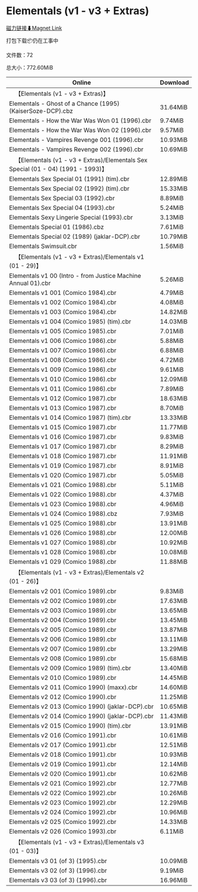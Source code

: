 # Elementals (v1 - v3 + Extras)

[磁力链接⬇Magnet Link](magnet:?xt=urn:btih:584449100b1dc5fa2d6033070e278a0323e16da2&dn=Elementals%20%28v1%20-%20v3%20%2B%20Extras%29)

打包下载📦仍在工事中

文件数：72

总大小：772.60MiB

Online | Download
--- | ---
&emsp;【Elementals (v1 - v3 + Extras)】 | 
Elementals - Ghost of a Chance (1995) (KaiserSoze-DCP).cbz | 31.64MiB
Elementals - How the War Was Won 01 (1996).cbr | 9.74MiB
Elementals - How the War Was Won 02 (1996).cbr | 9.57MiB
Elementals - Vampires Revenge 001 (1996).cbr | 10.93MiB
Elementals - Vampires Revenge 002 (1996).cbr | 10.69MiB
&emsp;【Elementals (v1 - v3 + Extras)/Elementals Sex Special (01 - 04) (1991 - 1993)】 | 
Elementals Sex Special 01 (1991) (tim).cbr | 12.89MiB
Elementals Sex Special 02 (1992) (tim).cbr | 15.33MiB
Elementals Sex Special 03 (1992).cbr | 8.89MiB
Elementals Sex Special 04 (1993).cbr | 5.24MiB
Elementals Sexy Lingerie Special (1993).cbr | 3.13MiB
Elementals Special 01 (1986).cbz | 7.61MiB
Elementals Special 02 (1989) (jaklar-DCP).cbr | 10.79MiB
Elementals Swimsuit.cbr | 1.56MiB
&emsp;【Elementals (v1 - v3 + Extras)/Elementals v1 (01 - 29)】 | 
Elementals v1 00 (Intro - from Justice Machine Annual 01).cbr | 5.26MiB
Elementals v1 001 (Comico 1984).cbr | 4.79MiB
Elementals v1 002 (Comico 1984).cbr | 4.08MiB
Elementals v1 003 (Comico 1984).cbr | 14.82MiB
Elementals v1 004 (Comico 1985) (tim).cbr | 14.03MiB
Elementals v1 005 (Comico 1985).cbr | 7.01MiB
Elementals v1 006 (Comico 1986).cbr | 5.88MiB
Elementals v1 007 (Comico 1986).cbr | 6.88MiB
Elementals v1 008 (Comico 1986).cbr | 4.72MiB
Elementals v1 009 (Comico 1986).cbr | 9.61MiB
Elementals v1 010 (Comico 1986).cbr | 12.09MiB
Elementals v1 011 (Comico 1986).cbr | 7.89MiB
Elementals v1 012 (Comico 1987).cbr | 18.63MiB
Elementals v1 013 (Comico 1987).cbr | 8.70MiB
Elementals v1 014 (Comico 1987) (tim).cbr | 13.33MiB
Elementals v1 015 (Comico 1987).cbr | 11.77MiB
Elementals v1 016 (Comico 1987).cbr | 9.83MiB
Elementals v1 017 (Comico 1987).cbr | 8.29MiB
Elementals v1 018 (Comico 1987).cbr | 11.91MiB
Elementals v1 019 (Comico 1987).cbr | 8.91MiB
Elementals v1 020 (Comico 1987).cbr | 5.05MiB
Elementals v1 021 (Comico 1988).cbr | 5.11MiB
Elementals v1 022 (Comico 1988).cbr | 4.37MiB
Elementals v1 023 (Comico 1988).cbr | 4.96MiB
Elementals v1 024 (Comico 1988).cbz | 7.93MiB
Elementals v1 025 (Comico 1988).cbr | 13.91MiB
Elementals v1 026 (Comico 1988).cbr | 12.00MiB
Elementals v1 027 (Comico 1988).cbr | 10.92MiB
Elementals v1 028 (Comico 1988).cbr | 10.08MiB
Elementals v1 029 (Comico 1988).cbr | 11.88MiB
&emsp;【Elementals (v1 - v3 + Extras)/Elementals v2 (01 - 26)】 | 
Elementals v2 001 (Comico 1989).cbr | 9.83MiB
Elementals v2 002 (Comico 1989).cbr | 17.63MiB
Elementals v2 003 (Comico 1989).cbr | 13.65MiB
Elementals v2 004 (Comico 1989).cbr | 13.45MiB
Elementals v2 005 (Comico 1989).cbr | 13.87MiB
Elementals v2 006 (Comico 1989).cbr | 13.11MiB
Elementals v2 007 (Comico 1989).cbr | 13.29MiB
Elementals v2 008 (Comico 1989).cbr | 15.68MiB
Elementals v2 009 (Comico 1989) (tim).cbr | 13.40MiB
Elementals v2 010 (Comico 1989).cbr | 14.45MiB
Elementals v2 011 (Comico 1990) (maxx).cbr | 14.60MiB
Elementals v2 012 (Comico 1990).cbr | 11.25MiB
Elementals v2 013 (Comico 1990) (jaklar-DCP).cbr | 10.65MiB
Elementals v2 014 (Comico 1990) (jaklar-DCP).cbr | 11.43MiB
Elementals v2 015 (Comico 1990) (tim).cbr | 13.91MiB
Elementals v2 016 (Comico 1991).cbr | 10.61MiB
Elementals v2 017 (Comico 1991).cbr | 12.51MiB
Elementals v2 018 (Comico 1991).cbr | 10.93MiB
Elementals v2 019 (Comico 1991).cbr | 12.14MiB
Elementals v2 020 (Comico 1991).cbr | 10.62MiB
Elementals v2 021 (Comico 1992).cbr | 12.77MiB
Elementals v2 022 (Comico 1992).cbr | 10.26MiB
Elementals v2 023 (Comico 1992).cbr | 12.29MiB
Elementals v2 024 (Comico 1992).cbr | 10.96MiB
Elementals v2 025 (Comico 1992).cbr | 14.33MiB
Elementals v2 026 (Comico 1993).cbr | 6.11MiB
&emsp;【Elementals (v1 - v3 + Extras)/Elementals v3 (01 - 03)】 | 
Elementals v3 01 (of 3) (1995).cbr | 10.09MiB
Elementals v3 02 (of 3) (1996).cbr | 9.19MiB
Elementals v3 03 (of 3) (1996).cbr | 16.96MiB